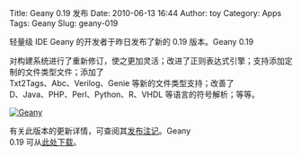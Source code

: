 Title: Geany 0.19 发布
Date: 2010-06-13 16:44
Author: toy
Category: Apps
Tags: Geany
Slug: geany-019

轻量级 IDE Geany 的开发者于昨日发布了新的 0.19 版本。Geany 0.19  

对构建系统进行了重新修订，使之更加灵活；改进了正则表达式引擎；支持添加定制的文件类型文件；添加了  
Txt2Tags、Abc、Verilog、Genie 等新的文件类型支持；改善了  
D、Java、PHP、Perl、Python、R、VHDL 等语言的符号解析；等等。

[![Geany](http://i.linuxtoy.org/i/2007/10/geany\_s.png)](http://i.linuxtoy.org/i/2007/10/geany.png)

有关此版本的更新详情，可查阅其[发布注记](http://www.geany.org/Documentation/ReleaseNotes)。Geany  
0.19 可从[此处下载](http://download.geany.org/)。
